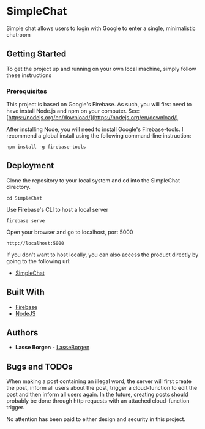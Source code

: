 # SimpleChat

Simple chat allows users to login with Google to enter a single, minimalistic chatroom

## Getting Started

To get the project up and running on your own local machine, simply follow these instructions

### Prerequisites

This project is based on Google's Firebase. As such, you will first need to have install Node.js and npm on your computer. See: [https://nodejs.org/en/download/](https://nodejs.org/en/download/)

After installing Node, you will need to install Google's Firebase-tools. I recommend a global install using the following command-line instruction:

```
npm install -g firebase-tools
```

## Deployment

Clone the repository to your local system and cd into the SimpleChat directory.

```
cd SimpleChat
```
Use Firebase's CLI to host a local server

```
firebase serve
```
Open your browser and go to localhost, port 5000

```
http://localhost:5000
```
If you don't want to host locally, you can also access the product directly by going to the following url:

* [SimpleChat](https://simplechat-intern-application.firebaseapp.com)

## Built With

* [Firebase](https://firebase.google.com/)
* [NodeJS](https://nodejs.org/en/)

## Authors

* **Lasse Borgen** - [LasseBorgen](https://github.com/LasseBorgen)

## Bugs and TODOs

When making a post containing an illegal word, the server will first create the post, inform all users about the post, trigger a cloud-function to edit the post and then inform all users again. In the future, creating posts should probably be done through http requests with an attached cloud-function trigger.

No attention has been paid to either design and security in this project.
